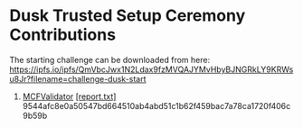 # Dusk Trusted Setup Ceremony Contributions

The starting challenge can be downloaded from here: https://ipfs.io/ipfs/QmVbcJwx1N2Ldax9fzMVQAJYMvHbyBJNGRkLY9KRWsu8Jr?filename=challenge-dusk-start

1. [MCFValidator](./0001/) [[report.txt]](./0001/report.txt) 9544afc8e0a50547bd664510ab4abd51c1b62f459bac7a78ca1720f406c9b59b
